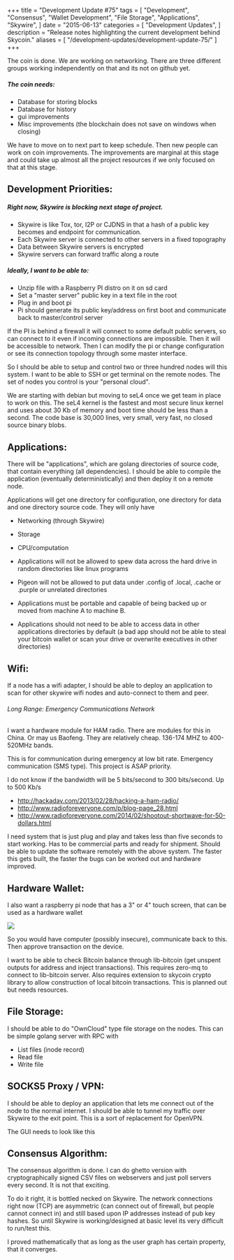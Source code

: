 +++
title = "Development Update #75"
tags = [
    "Development",
    "Consensus",
    "Wallet Development",
    "File Storage",
    "Applications",
    "Skywire",
]
date = "2015-06-13"
categories = [
    "Development Updates",
]
description = "Release notes highlighting the current development behind Skycoin."
aliases = [
	"/development-updates/development-update-75/"
]
+++

The coin is done. We are working on networking. There are three different groups working independently on that and its not on github yet.

##### The coin needs:
- Database for storing blocks
- Database for history
- gui improvements
- Misc improvements (the blockchain does not save on windows when closing)

We have to move on to next part to keep schedule. Then new people can work on coin improvements. The improvements are marginal at this stage and could take up almost all the project resources if we only focused on that at this stage.

## Development Priorities:

##### Right now, Skywire is blocking next stage of project.
- Skywire is like Tox, tor, I2P or CJDNS in that a hash of a public key becomes and endpoint for communication.
- Each Skywire server is connected to other servers in a fixed topography
- Data between Skywire servers is encrypted
- Skywire servers can forward traffic along a route

##### Ideally, I want to be able to:
- Unzip file with a Raspberry PI distro on it on sd card
- Set a "master server" public key in a text file in the root
- Plug in and boot pi
- Pi should generate its public key/address on first boot and communicate back to master/control server

If the PI is behind a firewall it will connect to some default public servers, so can connect to it even if incoming connections are impossible. Then it will be accessible to network. Then I can modify the pi or change configuration or see its connection topology through some master interface.

So I should be able to setup and control two or three hundred nodes will this system. I want to be able to SSH or get terminal on the remote nodes. The set of nodes you control is your "personal cloud".

We are starting with debian but moving to seL4 once we get team in place to work on this. The seL4 kernel is the fastest and most secure linux kernel and uses about 30 Kb of memory and boot time should be less than a second. The code base is 30,000 lines, very small, very fast, no closed source binary blobs.

## Applications:

There will be "applications", which are golang directories of source code, that contain everything (all dependencies). I should be able to compile the application (eventually deterministically) and then deploy it on a remote node.

Applications will get one directory for configuration, one directory for data and one directory source code. They will only have
- Networking (through Skywire)
- Storage
- CPU/computation

- Applications will not be allowed to spew data across the hard drive in random directories like linux programs
- Pigeon will not be allowed to put data under .config of .local, .cache or .purple or unrelated directories
- Applications must be portable and capable of being backed up or moved from machine A to machine B.
- Applications should not need to be able to access data in other applications directories by default (a bad app should not be able to steal your bitcoin wallet or scan your drive or overwrite executives in other directories)

## Wifi:

If a node has a wifi adapter, I should be able to deploy an application to scan for other skywire wifi nodes and auto-connect to them and peer.

###### Long Range: Emergency Communications Network

I want a hardware module for HAM radio. There are modules for this in China. Or may us Baofeng. They are relatively cheap.  136-174 MHZ to 400-520MHz bands.

This is for communication during emergency at low bit rate. Emergency communication (SMS type). This project is ASAP priority.

I do not know if the bandwidth will be 5 bits/second to 300 bits/second. Up to 500 Kb/s

- http://hackaday.com/2013/02/28/hacking-a-ham-radio/
- http://www.radioforeveryone.com/p/blog-page_28.html
- http://www.radioforeveryone.com/2014/02/shootout-shortwave-for-50-dollars.html

I need system that is just plug and play and takes less than five seconds to start working. Has to be commercial parts and ready for shipment. Should be able to update the software remotely with the above system. The faster this gets built, the faster the bugs can be worked out and hardware improved.

## Hardware Wallet:

I also want a raspberry pi node that has a 3" or 4" touch screen, that can be used as a hardware wallet

![](http://i.imgur.com/8bD1k9x.jpg)

So you would have computer (possibly insecure), communicate back to this. Then approve transaction on the device.

I want to be able to check Bitcoin balance through lib-bitcoin (get unspent outputs for address and inject transactions). This requires zero-mq to connect to lib-bitcoin server. Also requires extension to skycoin crypto library to allow construction of local bitcoin transactions. This is planned out but needs resources.

## File Storage:

I should be able to do "OwnCloud" type file storage on the nodes. This can be simple golang server with RPC with
- List files (inode record)
- Read file
- Write file

## SOCKS5 Proxy / VPN:

I should be able to deploy an application that lets me connect out of the node to the normal internet. I should be able to tunnel my traffic over Skywire to the exit point. This is a sort of replacement for OpenVPN.

The GUI needs to look like this

## Consensus Algorithm:

The consensus algorithm is done. I can do ghetto version with cryptographically signed CSV files on webservers and just poll servers every second. It is not that exciting.

To do it right, it is bottled necked on Skywire. The network connections right now (TCP) are asymmetric (can connect out of firewall, but people cannot connect in) and still based upon IP addresses instead of pub key hashes. So until Skywire is working/designed at basic level its very difficult to run/test this.

I proved mathematically that as long as the user graph has certain property, that it converges.
